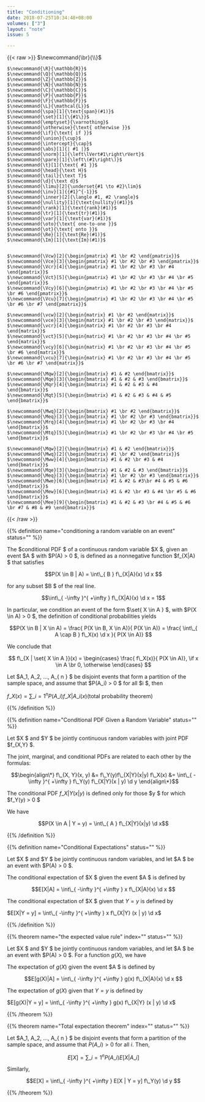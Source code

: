```yaml
---
title: "Conditioning"
date: 2018-07-25T10:34:48+08:00
volumes: ["3"]
layout: "note"
issue: 5

---
```


<!--more-->

<div class="latex-macros">
  {{< raw >}}
    $\newcommand{\br}{\\}$

    $\newcommand{\R}{\mathbb{R}}$
    $\newcommand{\Q}{\mathbb{Q}}$
    $\newcommand{\Z}{\mathbb{Z}}$
    $\newcommand{\N}{\mathbb{N}}$
    $\newcommand{\C}{\mathbb{C}}$
    $\newcommand{\P}{\mathbb{P}}$
    $\newcommand{\F}{\mathbb{F}}$
    $\newcommand{\L}{\mathcal{L}}$
    $\newcommand{\spa}[1]{\text{span}(#1)}$
    $\newcommand{\set}[1]{\{#1\}}$
    $\newcommand{\emptyset}{\varnothing}$
    $\newcommand{\otherwise}{\text{ otherwise }}$
    $\newcommand{\if}{\text{ if }}$
    $\newcommand{\union}{\cup}$
    $\newcommand{\intercept}{\cap}$
    $\newcommand{\abs}[1]{| #1 |}$
    $\newcommand{\norm}[1]{\left\lVert#1\right\rVert}$
    $\newcommand{\pare}[1]{\left\(#1\right\)}$
    $\newcommand{\t}[1]{\text{ #1 }}$
    $\newcommand{\head}{\text H}$
    $\newcommand{\tail}{\text T}$
    $\newcommand{\d}{\text d}$
    $\newcommand{\limu}[2]{\underset{#1 \to #2}\lim}$
    $\newcommand{\inv}[1]{{#1}^{-1}}$
    $\newcommand{\inner}[2]{\langle #1, #2 \rangle}$
    $\newcommand{\nullity}[1]{\text{nullity}(#1)}$
    $\newcommand{\rank}[1]{\text{rank}(#1)}$
    $\newcommand{\tr}[1]{\text{tr}(#1)}$
    $\newcommand{\var}[1]{\text{var}(#1)}$
    $\newcommand{\oto}{\text{ one-to-one }}$
    $\newcommand{\ot}{\text{ onto }}$
    $\newcommand{\Re}[1]{\text{Re}(#1)}$
    $\newcommand{\Im}[1]{\text{Im}(#1)}$


    $\newcommand{\Vcw}[2]{\begin{pmatrix} #1 \br #2 \end{pmatrix}}$
    $\newcommand{\Vce}[3]{\begin{pmatrix} #1 \br #2 \br #3 \end{pmatrix}}$
    $\newcommand{\Vcr}[4]{\begin{pmatrix} #1 \br #2 \br #3 \br #4 \end{pmatrix}}$
    $\newcommand{\Vct}[5]{\begin{pmatrix} #1 \br #2 \br #3 \br #4 \br #5 \end{pmatrix}}$
    $\newcommand{\Vcy}[6]{\begin{pmatrix} #1 \br #2 \br #3 \br #4 \br #5 \br #6 \end{pmatrix}}$
    $\newcommand{\Vcu}[7]{\begin{pmatrix} #1 \br #2 \br #3 \br #4 \br #5 \br #6 \br #7 \end{pmatrix}}$

    $\newcommand{\vcw}[2]{\begin{matrix} #1 \br #2 \end{matrix}}$
    $\newcommand{\vce}[3]{\begin{matrix} #1 \br #2 \br #3 \end{matrix}}$
    $\newcommand{\vcr}[4]{\begin{matrix} #1 \br #2 \br #3 \br #4 \end{matrix}}$
    $\newcommand{\vct}[5]{\begin{matrix} #1 \br #2 \br #3 \br #4 \br #5 \end{matrix}}$
    $\newcommand{\vcy}[6]{\begin{matrix} #1 \br #2 \br #3 \br #4 \br #5 \br #6 \end{matrix}}$
    $\newcommand{\vcu}[7]{\begin{matrix} #1 \br #2 \br #3 \br #4 \br #5 \br #6 \br #7 \end{matrix}}$

    $\newcommand{\Mqw}[2]{\begin{bmatrix} #1 & #2 \end{bmatrix}}$
    $\newcommand{\Mqe}[3]{\begin{bmatrix} #1 & #2 & #3 \end{bmatrix}}$
    $\newcommand{\Mqr}[4]{\begin{bmatrix} #1 & #2 & #3 & #4 \end{bmatrix}}$
    $\newcommand{\Mqt}[5]{\begin{bmatrix} #1 & #2 & #3 & #4 & #5 \end{bmatrix}}$

    $\newcommand{\Mwq}[2]{\begin{bmatrix} #1 \br #2 \end{bmatrix}}$
    $\newcommand{\Meq}[3]{\begin{bmatrix} #1 \br #2 \br #3 \end{bmatrix}}$
    $\newcommand{\Mrq}[4]{\begin{bmatrix} #1 \br #2 \br #3 \br #4 \end{bmatrix}}$
    $\newcommand{\Mtq}[5]{\begin{bmatrix} #1 \br #2 \br #3 \br #4 \br #5 \end{bmatrix}}$

    $\newcommand{\Mqw}[2]{\begin{bmatrix} #1 & #2 \end{bmatrix}}$
    $\newcommand{\Mwq}[2]{\begin{bmatrix} #1 \br #2 \end{bmatrix}}$
    $\newcommand{\Mww}[4]{\begin{bmatrix} #1 & #2 \br #3 & #4 \end{bmatrix}}$
    $\newcommand{\Mqe}[3]{\begin{bmatrix} #1 & #2 & #3 \end{bmatrix}}$
    $\newcommand{\Meq}[3]{\begin{bmatrix} #1 \br #2 \br #3 \end{bmatrix}}$
    $\newcommand{\Mwe}[6]{\begin{bmatrix} #1 & #2 & #3\br #4 & #5 & #6 \end{bmatrix}}$
    $\newcommand{\Mew}[6]{\begin{bmatrix} #1 & #2 \br #3 & #4 \br #5 & #6 \end{bmatrix}}$
    $\newcommand{\Mee}[9]{\begin{bmatrix} #1 & #2 & #3 \br #4 & #5 & #6 \br #7 & #8 & #9 \end{bmatrix}}$
  {{< /raw >}}
</div>

{{% definition name="conditioning a random variable on an event" status="" %}}

The $conditional PDF $ of a continuous random variable $X $, given an event $A $ with $P(A) > 0 $, is defined as a nonnegative function $f\_{X|A} $ that satisfies

$$P(X \in B | A) = \int\_{ B } f\_{X|A}(x) \d x $$

for any subset $B $ of the real line.

$$\int\_{ -\infty }^{ +\infty } f\_{X|A}(x) \d x = 1$$

In particular, we condition an event of the form $\set{ X \in A } $, with $P(X \in A) > 0 $, the definition of conditional probabilities yields

$$P(X \in B | X \in A) = \frac{ P(X \in B, X \in A)}{ P(X \in A)} = \frac{ \int\_{ A \cap B } f\_X(x) \d x }{ P(X \in A)} $$

We conclude that

$$ f\_{X  | \set{ X \in A }}(x) = \begin{cases}
  \frac{ f\_X(x)}{ P(X \in A)}, \if x \in A \br
  0, \otherwise
\end{cases} $$

Let $A\_1, A\_2, ..., A\_{ n } $ be disjoint events that form a partition of the sample space, and assume that $P(A\_i) > 0 $ for all $i $, then

$f\_X(x) = \sum\_{ i=1 }^{ n } P(A\_i)f\_{X|A\_i}(x)$(total probability theorem)

{{% /definition %}}

{{% definition name="Conditional PDF Given a Random Variable" status="" %}}

Let $X $ and $Y $ be jointly continuous random variables with joint PDF $f\_{X,Y} $.

The joint, marginal, and conditional PDFs are related to each other by the formulas:


$$\begin{align\*}
f\_{X, Y}(x, y) &= f\_Y(y)f\_{X|Y}(x|y)
f\_X(x) &= \int\_{ -\infty }^{ +\infty } f\_Y(y) f\_{X|Y}(x | y) \d y
\end{align\*}$$

The conditional PDF $f\_{X|Y}(x|y)$ is defined only for those $y $ for which $f\_Y(y) > 0 $

We have

$$P(X \in A | Y = y) = \int\_{ A } f\_{X|Y}(x|y) \d x$$

{{% /definition %}}

{{% definition name="Conditional Expectations" status="" %}}

Let $X $ and $Y $ be jointly continuous random variables, and let $A $ be an event with $P(A) > 0 $.

The conditional expectation of $X $ given the event $A $ is defined by

$$E[X|A] = \int\_{ -\infty }^{ +\infty } x f\_{X|A}(x) \d x $$

The conditional expectation of $X $ given that $Y = y$ is defined by

$E[X|Y = y] = \int\_{ -\infty }^{ +\infty } x f\_{X|Y} (x | y) \d x$

{{% /definition %}}

{{% theorem name="the expected value rule" index="" status="" %}}

Let $X $ and $Y $ be jointly continuous random variables, and let $A $ be an event with $P(A) > 0 $. For a function $g(X)$, we have

The expectation of $g(X)$ given the event $A $ is defined by

$$E[g(X)|A] = \int\_{ -\infty }^{ +\infty } g(x) f\_{X|A}(x) \d x $$

The expectation of $g(X)$ given that $Y = y$ is defined by

$E[g(X)|Y = y] = \int\_{ -\infty }^{ +\infty } g(x) f\_{X|Y} (x | y) \d x$

{{% /theorem %}}

{{% theorem name="Total expectation theorem" index="" status="" %}}

Let $A\_1, A\_2, ..., A\_{ n } $ be disjoint events that form a partition of the sample space, and assume that $P(A\_i) > 0$ for all $i$. Then,

$$E[X] = \sum\_{ i=1 }^{ n } P(A\_i) E[X | A\_i]$$

Similarly,

$$E[X] = \int\_{ -\infty }^{ +\infty } E[X | Y = y] f\_Y(y) \d y $$

{{% /theorem %}}
